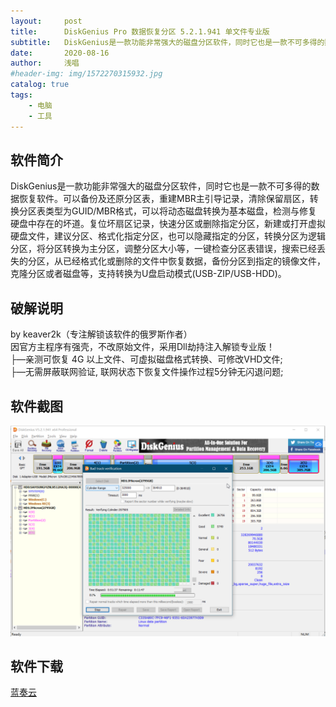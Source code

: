 ```yaml
---
layout:     post
title:      DiskGenius Pro 数据恢复分区 5.2.1.941 单文件专业版
subtitle:   DiskGenius是一款功能非常强大的磁盘分区软件，同时它也是一款不可多得的数据恢复软件。
date:       2020-08-16
author:     浅唱
#header-img: img/1572270315932.jpg
catalog: true
tags:
    - 电脑
    - 工具
---
```



## 软件简介
DiskGenius是一款功能非常强大的磁盘分区软件，同时它也是一款不可多得的数据恢复软件。可以备份及还原分区表，重建MBR主引导记录，清除保留扇区，转换分区表类型为GUID/MBR格式，可以将动态磁盘转换为基本磁盘，检测与修复 硬盘中存在的坏道。复位坏扇区记录，快速分区或删除指定分区，新建或打开虚拟硬盘文件，建议分区、格式化指定分区，也可以隐藏指定的分区，转换分区为逻辑 分区，将分区转换为主分区，调整分区大小等，一键检查分区表错误，搜索已经丢失的分区，从已经格式化或删除的文件中恢复数据，备份分区到指定的镜像文件， 克隆分区或者磁盘等，支持转换为U盘启动模式(USB-ZIP/USB-HDD)。

## 破解说明
by keaver2k（专注解锁该软件的俄罗斯作者）  
因官方主程序有强壳，不改原始文件，采用Dll劫持注入解锁专业版！  
├—亲测可恢复 4G 以上文件、可虚拟磁盘格式转换、可修改VHD文件;  
├—无需屏蔽联网验证, 联网状态下恢复文件操作过程5分钟无闪退问题;  

## 软件截图
![QQ拼音截图20200816014019.png](/img/QQ拼音截图20200816014019.png)

## 软件下载

[蓝奏云](https://www.lanzoux.com/iaobYfnykzc)  